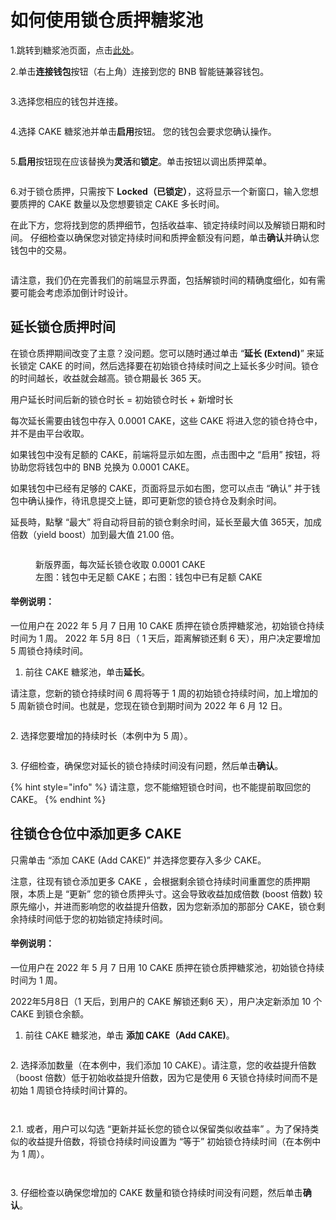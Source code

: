 # 如何使用锁仓质押糖浆池

1.跳转到糖浆池页面，点击[此处](https://pancakeswap.finance/pools)。

2.单击**连接钱包**按钮（右上角）连接到您的 BNB 智能链兼容钱包。

<figure><img src="../../../.gitbook/assets/2.png" alt=""><figcaption></figcaption></figure>

3.选择您相应的钱包并连接。

<figure><img src="../../../.gitbook/assets/3 (3).png" alt=""><figcaption></figcaption></figure>

4.选择 CAKE 糖浆池并单击**启用**按钮。 您的钱包会要求您确认操作。

<figure><img src="../../../.gitbook/assets/启用 (2).png" alt=""><figcaption></figcaption></figure>

5.**启用**按钮现在应该替换为**灵活**和**锁定**。单击按钮以调出质押菜单。

<figure><img src="../../../.gitbook/assets/Stake - before enable.png" alt=""><figcaption></figcaption></figure>

6.对于锁仓质押，只需按下 **Locked（已锁定）**，这将显示一个新窗口，输入您想要质押的 CAKE 数量以及您想要锁定 CAKE 多长时间。

在此下方，您将找到您的质押细节，包括收益率、锁定持续时间以及解锁日期和时间。 仔细检查以确保您对锁定持续时间和质押金额没有问题，单击**确认**并确认您钱包中的交易。

<figure><img src="../../../.gitbook/assets/first time lock.png" alt=""><figcaption></figcaption></figure>

请注意，我们仍在完善我们的前端显示界面，包括解锁时间的精确度细化，如有需要可能会考虑添加倒计时设计。

## 延长锁仓质押时间

在锁仓质押期间改变了主意？没问题。您可以随时通过单击 “**延长 (Extend)**” 来延长锁定 CAKE 的时间，然后选择要在初始锁仓持续时间之上延长多少时间。锁仓的时间越长，收益就会越高。锁仓期最长 365 天。

用户延长时间后新的锁仓时长 = 初始锁仓时长 + 新增时长&#x20;

每次延长需要由钱包中存入 0.0001 CAKE，这些 CAKE 将进入您的锁仓持仓中，并不是由平台收取。

如果钱包中没有足额的 CAKE，前端将显示如左图，点击图中之 “启用” 按钮，将协助您将钱包中的 BNB 兑换为 0.0001 CAKE。

如果钱包中已经有足够的 CAKE，页面将显示如右图，您可以点击 “确认” 并于钱包中确认操作，待讯息提交上链，即可更新您的锁仓持仓及剩余时间。

延長時，點擊 “最大” 将自动将目前的锁仓剩余时间，延长至最大值 365天，加成倍数（yield boost）加到最大值 21.00 倍。

<figure><img src="../../../.gitbook/assets/progress when extend lock duration-big.jpg" alt=""><figcaption><p>新版界面，每次延长锁仓收取 0.0001 CAKE<br>左图：钱包中无足额 CAKE；右图：钱包中已有足额 CAKE</p></figcaption></figure>

#### 举例说明：

&#x20;一位用户在 2022 年 5 月 7 日用 10 CAKE 质押在锁仓质押糖浆池，初始锁仓持续时间为 1 周。 2022 年 5月 8日（ 1 天后，距离解锁还剩 6 天），用户决定要增加 5 周锁仓持续时间。

1. 前往 CAKE 糖浆池，单击**延长**。

请注意，您新的锁仓持续时间 6 周将等于 1 周的初始锁仓持续时间，加上增加的 5 周新锁仓时间。也就是，您现在锁仓到期时间为 2022 年 6 月 12 日。

<figure><img src="../../../.gitbook/assets/延长1 (1).png" alt=""><figcaption></figcaption></figure>

2\.  选择您要增加的持续时长（本例中为 5 周）。

<figure><img src="../../../.gitbook/assets/延长2APR.jpg" alt=""><figcaption></figcaption></figure>

3\. 仔细检查，确保您对延长的锁仓持续时间没有问题，然后单击**确认**。

{% hint style="info" %}
请注意，您不能缩短锁仓时间，也不能提前取回您的 CAKE。
{% endhint %}



## 往锁仓仓位中添加更多 CAKE&#x20;

只需单击 “添加 CAKE (Add CAKE)” 并选择您要存入多少 CAKE。&#x20;

注意，往现有锁仓添加更多 CAKE ，会根据剩余锁仓持续时间重置您的质押期限，本质上是 “更新” 您的锁仓质押头寸。这会导致收益加成倍数 (boost 倍数) 较原先缩小，并进而影响您的收益提升倍数，因为您新添加的那部分 CAKE，锁仓剩余持续时间低于您的初始锁定持续时间。&#x20;

#### 举例说明：

&#x20;一位用户在 2022 年 5 月 7 日用 10 CAKE 质押在锁仓质押糖浆池，初始锁仓持续时间为 1 周。

2022年5月8日（1 天后，到用户的 CAKE 解锁还剩6 天），用户决定新添加 10 个 CAKE 到锁仓余额。

1. 前往 CAKE 糖浆池，单击 **添加 CAKE（Add CAKE)**。

<figure><img src="../../../.gitbook/assets/延长1.png" alt=""><figcaption></figcaption></figure>

2\.   选择添加数量（在本例中，我们添加 10 CAKE）。请注意，您的收益提升倍数（boost 倍数）低于初始收益提升倍数，因为它是使用 6 天锁仓持续时间而不是初始 1 周锁仓持续时间计算的。&#x20;

<figure><img src="../../../.gitbook/assets/添加锁定CAKE.png" alt=""><figcaption></figcaption></figure>

<figure><img src="../../../.gitbook/assets/添加锁定CAKE APR.jpg" alt=""><figcaption></figcaption></figure>

2.1.   或者，用户可以勾选 “更新并延长您的锁仓以保留类似收益率” 。为了保持类似的收益提升倍数，将锁仓持续时间设置为 “等于” 初始锁仓持续时间（在本例中为 1 周）。

<figure><img src="../../../.gitbook/assets/增加并延长.png" alt=""><figcaption></figcaption></figure>

<figure><img src="../../../.gitbook/assets/增加并延长APR.jpg" alt=""><figcaption></figcaption></figure>

3\.   仔细检查以确保您增加的 CAKE 数量和锁仓持续时间没有问题，然后单击**确认**。
